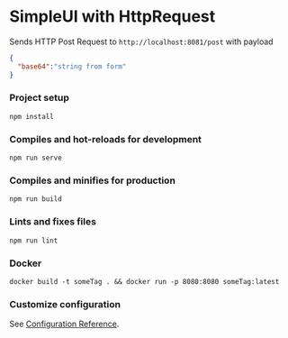 # SimpleUI with HttpRequest

Sends HTTP Post Request to `http://localhost:8081/post` with payload
```json
{
  "base64":"string from form"
}
```

### Project setup
```
npm install
```
### Compiles and hot-reloads for development
```
npm run serve
```
### Compiles and minifies for production
```
npm run build
```
### Lints and fixes files
```
npm run lint
```
### Docker
```
docker build -t someTag . && docker run -p 8080:8080 someTag:latest
```
### Customize configuration
See [Configuration Reference](https://cli.vuejs.org/config/).

